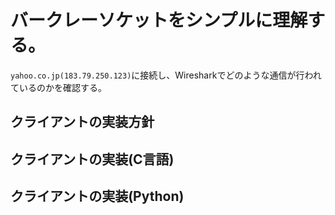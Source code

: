 # バークレーソケットをシンプルに理解する。

`yahoo.co.jp(183.79.250.123)`に接続し、Wiresharkでどのような通信が行われているのかを確認する。

## クライアントの実装方針

## クライアントの実装(C言語)

## クライアントの実装(Python)